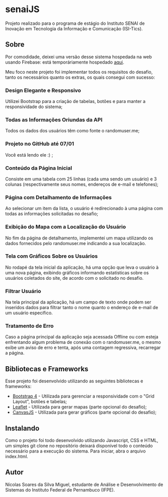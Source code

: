 # senaiJS
Projeto realizado para o programa de estágio do Instituto SENAI de Inovação em Tecnologia da Informação e Comunicação (ISI-Tics).

## Sobre
Por comodidade, deixei uma versão desse sistema hospedada na web usando Firebase: está temporáriamente hospedado [aqui](https://senaijs-216fb.firebaseapp.com/).


Meu foco neste projeto foi implementar todos os requisitos do desafio, tanto os necessários quanto os extras, os quais consegui com sucesso:

### Design Elegante e Responsivo 
Utilizei Bootstrap para a criação de tabelas, botões e para manter a responsividade do sistema;

### Todas as Informações Oriundas da API 
Todos os dados dos usuários têm como fonte o randomuser.me;

### Projeto no GitHub até 07/01 
Você está lendo ele :) ;

### Conteúdo da Página Inicial 
Consiste em uma tabela com 25 linhas (cada uma sendo um usuário) e 3 colunas (respectivamente seus nomes, endereços de e-mail e telefones);

### Página com Detalhamento de Informações 
Ao selecionar um item da lista, o usuário é redirecionado à uma página com todas as informações solicitadas no desafio;

### Exibição do Mapa com a Localização do Usuário 
No fim da página de detalhamento, implementei um mapa utilizando os dados fornecidos pelo randomuser.me indicando a sua localização.

### Tela com Gráficos Sobre os Usuários
No rodapé da tela inicial da aplicação, há uma opção que leva o usuário à uma nova página, exibindo gráficos informando estatísticas sobre os usuários coletados do site, de acordo com o solicitado no desafio.

### Filtrar Usuário 
Na tela principal da aplicação, há um campo de texto onde podem ser inseridos dados para filtrar tanto o nome quanto o endereço de e-mail de um usuário específico.

### Tratamento de Erro 
Caso a página principal da aplicação seja acessada Offline ou com esteja enfrentando algum problema de conexão com o randomuser.me, o mesmo exibe um aviso de erro e tenta, após uma contagem regressiva, recarregar a página.

## Bibliotecas e Frameworks 
Esse projeto foi desenvolvido utilizando as seguintes bibliotecas e frameworks:
* [Bootstrap 4](https://getbootstrap.com/) - Utilizada para gerenciar a responsividade com o "Grid Layout", botões e tabelas;
* [Leaflet](https://leafletjs.com/) - Utilizada para gerar mapas (parte opcional do desafio);
* [CanvasJS](https://canvasjs.com/) - Utilizada para gerar gráficos (parte opcional do desafio);

## Instalando
Como o projeto foi todo desenvolvido utilizando Javascript, CSS e HTML, um simples git clone no repositório deixará disponível todo o conteúdo necessário para a execução do sistema. Para iniciar, abra o arquivo index.html.

## Autor 
Nícolas Soares da Silva Miguel, estudante de Análise e Desenvolvimento de Sistemas do Instituto Federal de Pernambuco (IFPE).
